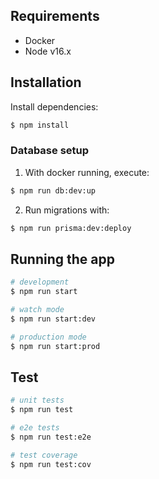 ## Requirements
* Docker
* Node v16.x

## Installation

Install dependencies:
```bash
$ npm install
```

### Database setup

1. With docker running, execute:

```bash
$ npm run db:dev:up
```

2. Run migrations with:

```bash
$ npm run prisma:dev:deploy
```

## Running the app

```bash
# development
$ npm run start

# watch mode
$ npm run start:dev

# production mode
$ npm run start:prod
```

## Test

```bash
# unit tests
$ npm run test

# e2e tests
$ npm run test:e2e

# test coverage
$ npm run test:cov
```